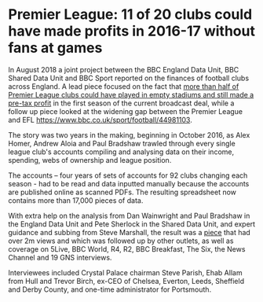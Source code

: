 # Premier League: 11 of 20 clubs could have made profits in 2016-17 without fans at games

In August 2018 a joint project between the BBC England Data Unit, BBC Shared Data Unit and BBC Sport reported on the finances of football clubs across England. A lead piece focused on the fact that [more than half of Premier League clubs could have played in empty stadiums and still made a pre-tax profit](https://www.bbc.co.uk/sport/football/44850888) in the first season of the current broadcast deal, while a  follow up piece looked at the widening gap between the Premier League and EFL https://www.bbc.co.uk/sport/football/44981103.

The story was two years in the making, beginning in October 2016, as Alex Homer, Andrew Aloia and Paul Bradshaw trawled through every single league club's accounts compiling and analysing data on their income, spending, webs of ownership and league position.

The accounts – four years of sets of accounts for 92 clubs changing each season - had to be read and data inputted manually because the accounts are published online as scanned PDFs. The resulting spreadsheet now contains more than 17,000 pieces of data.

With extra help on the analysis from Dan Wainwright and Paul Bradshaw in the England Data Unit and Pete Sherlock in the Shared Data Unit, and expert guidance and subbing from Steve Marshall, the result was a [piece](https://www.bbc.co.uk/sport/football/44850888) that had over 2m views and which was followed up by other outlets, as well as coverage on 5Live, BBC World, R4, R2, BBC Breakfast, The Six, the News Channel and 19 GNS interviews.

Interviewees included Crystal Palace chairman Steve Parish, Ehab Allam from Hull and Trevor Birch, ex-CEO of Chelsea, Everton, Leeds, Sheffield and Derby County, and one-time administrator for Portsmouth. 





